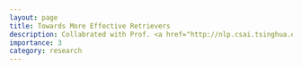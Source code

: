 ```yaml
---
layout: page
title: Towards More Effective Retrievers
description: Collabrated with Prof. <a href="http://nlp.csai.tsinghua.edu.cn/~lzy/index.html">Zhiyuan Liu</a> (Tsinghua University), Prof. <a href="http://www.cs.cmu.edu/~cx/">Chenyan Xiong</a>, and <a href="https://yu-shi.github.io/">Shi Yu</a>.
importance: 3
category: research
---
```


